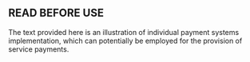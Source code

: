 
## READ BEFORE USE

The text provided here is an illustration of individual payment systems implementation, which can potentially be employed for the provision of service payments.